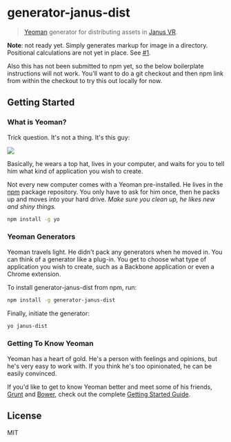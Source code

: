 # generator-janus-dist 

> [Yeoman](http://yeoman.io) generator for distributing assets in [Janus VR](http://janusvr.com).

**Note**: not ready yet. Simply generates markup for image in a directory. Positional calculations are not yet in place. See [#1](https://github.com/sirkitree/generator-janus-dist/issues/1).

Also this has not been submitted to npm yet, so the below boilerplate instructions will not work. You'll want to do a git checkout and then npm link from within the checkout to try this out locally for now.


## Getting Started

### What is Yeoman?

Trick question. It's not a thing. It's this guy:

![](http://i.imgur.com/JHaAlBJ.png)

Basically, he wears a top hat, lives in your computer, and waits for you to tell him what kind of application you wish to create.

Not every new computer comes with a Yeoman pre-installed. He lives in the [npm](https://npmjs.org) package repository. You only have to ask for him once, then he packs up and moves into your hard drive. *Make sure you clean up, he likes new and shiny things.*

```bash
npm install -g yo
```

### Yeoman Generators

Yeoman travels light. He didn't pack any generators when he moved in. You can think of a generator like a plug-in. You get to choose what type of application you wish to create, such as a Backbone application or even a Chrome extension.

To install generator-janus-dist from npm, run:

```bash
npm install -g generator-janus-dist
```

Finally, initiate the generator:

```bash
yo janus-dist
```

### Getting To Know Yeoman

Yeoman has a heart of gold. He's a person with feelings and opinions, but he's very easy to work with. If you think he's too opinionated, he can be easily convinced.

If you'd like to get to know Yeoman better and meet some of his friends, [Grunt](http://gruntjs.com) and [Bower](http://bower.io), check out the complete [Getting Started Guide](https://github.com/yeoman/yeoman/wiki/Getting-Started).


## License

MIT
